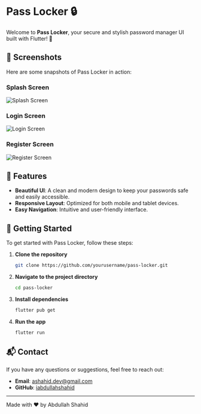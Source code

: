 # Pass Locker 🔒

Welcome to **Pass Locker**, your secure and stylish password manager UI built with Flutter! 🚀

## 📱 Screenshots

Here are some snapshots of Pass Locker in action:

### Splash Screen

![Splash Screen](./assets/readme-assets/splash.jpg)

### Login Screen

![Login Screen](./assets/readme-assets/login.jpg)

### Register Screen

![Register Screen](./assets/readme-assets/register.jpg)

## 🎨 Features

- **Beautiful UI**: A clean and modern design to keep your passwords safe and easily accessible.
- **Responsive Layout**: Optimized for both mobile and tablet devices.
- **Easy Navigation**: Intuitive and user-friendly interface.

## 🚀 Getting Started

To get started with Pass Locker, follow these steps:

1. **Clone the repository**

   ```sh
   git clone https://github.com/yourusername/pass-locker.git
   ```

2. **Navigate to the project directory**

   ```sh
   cd pass-locker
   ```

3. **Install dependencies**

   ```sh
   flutter pub get
   ```

4. **Run the app**
   ```sh
   flutter run
   ```

## 📬 Contact

If you have any questions or suggestions, feel free to reach out:

- **Email**: ashahid.dev@gmail.com
- **GitHub**: [iabdullahshahid](https://github.com/iabdullahshahid)

---

Made with ❤️ by Abdullah Shahid
